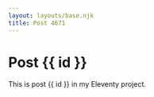 ```yaml
---
layout: layouts/base.njk
title: Post 4671
---
```


# Post {{ id }}

This is post {{ id }} in my Eleventy project.
